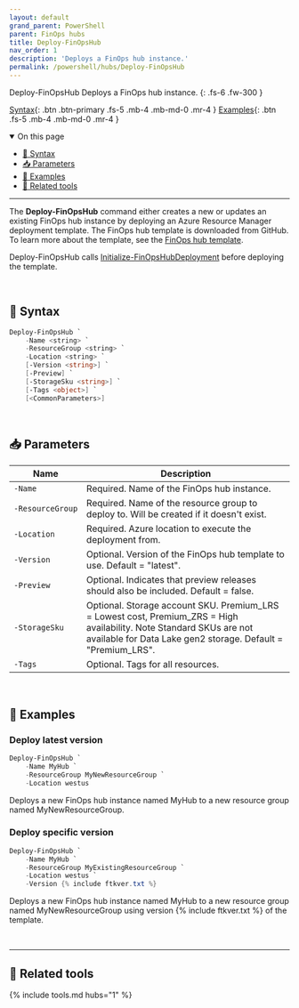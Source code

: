```yaml
---
layout: default
grand_parent: PowerShell
parent: FinOps hubs
title: Deploy-FinOpsHub
nav_order: 1
description: 'Deploys a FinOps hub instance.'
permalink: /powershell/hubs/Deploy-FinOpsHub
---
```


<span class="fs-9 d-block mb-4">Deploy-FinOpsHub</span>
Deploys a FinOps hub instance.
{: .fs-6 .fw-300 }

[Syntax](#-syntax){: .btn .btn-primary .fs-5 .mb-4 .mb-md-0 .mr-4 }
[Examples](#-examples){: .btn .fs-5 .mb-4 .mb-md-0 .mr-4 }

<details open markdown="1">
   <summary class="fs-2 text-uppercase">On this page</summary>

- [🧮 Syntax](#-syntax)
- [📥 Parameters](#-parameters)
- [🌟 Examples](#-examples)
- [🧰 Related tools](#-related-tools)

</details>

---

The **Deploy-FinOpsHub** command either creates a new or updates an existing FinOps hub instance by deploying an Azure Resource Manager deployment template. The FinOps hub template is downloaded from GitHub. To learn more about the template, see the [FinOps hub template](../../finops-hub/template.md).

Deploy-FinOpsHub calls [Initialize-FinOpsHubDeployment](Initialize-FinOpsHubDeployment.md) before deploying the template.

<br>

## 🧮 Syntax

```powershell
Deploy-FinOpsHub `
    -Name <string> `
    -ResourceGroup <string> `
    -Location <string> `
    [-Version <string>] `
    [-Preview] `
    [-StorageSku <string>] `
    [-Tags <object>] `
    [<CommonParameters>]
```

<br>

## 📥 Parameters

| Name             | Description                                                                                                                                                                          |
| ---------------- | ------------------------------------------------------------------------------------------------------------------------------------------------------------------------------------ |
| `‑Name`          | Required. Name of the FinOps hub instance.                                                                                                                                           |
| `‑ResourceGroup` | Required. Name of the resource group to deploy to. Will be created if it doesn't exist.                                                                                              |
| `‑Location`      | Required. Azure location to execute the deployment from.                                                                                                                             |
| `‑Version`       | Optional. Version of the FinOps hub template to use. Default = "latest".                                                                                                             |
| `‑Preview`       | Optional. Indicates that preview releases should also be included. Default = false.                                                                                                  |
| `‑StorageSku`    | Optional. Storage account SKU. Premium_LRS = Lowest cost, Premium_ZRS = High availability. Note Standard SKUs are not available for Data Lake gen2 storage. Default = "Premium_LRS". |
| `‑Tags`          | Optional. Tags for all resources.                                                                                                                                                    |

<br>

## 🌟 Examples

### Deploy latest version

```powershell
Deploy-FinOpsHub `
    -Name MyHub `
    -ResourceGroup MyNewResourceGroup `
    -Location westus
```

Deploys a new FinOps hub instance named MyHub to a new resource group named MyNewResourceGroup.

### Deploy specific version

```powershell
Deploy-FinOpsHub `
    -Name MyHub `
    -ResourceGroup MyExistingResourceGroup `
    -Location westus `
    -Version {% include ftkver.txt %}
```

Deploys a new FinOps hub instance named MyHub to a new resource group named MyNewResourceGroup using version {% include ftkver.txt %} of the template.

<br>

---

## 🧰 Related tools

{% include tools.md hubs="1" %}

<br>
